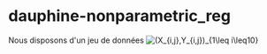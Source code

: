 # dauphine-nonparametric_reg
Nous disposons d'un jeu de données ![(X_{i,j},Y_{i,j})_{1\leq i\leq10}](https://render.githubusercontent.com/render/math?math=(X_%7Bi%2Cj%7D%2CY_%7Bi%2Cj%7D)_%7B1%5Cleq%20i%5Cleq10%7D)
